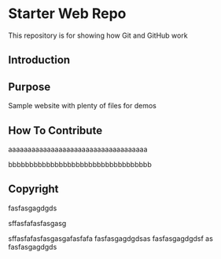 # Starter Web Repo

This repository is for showing how Git and GitHub work

## Introduction

## Purpose

Sample website with plenty of files for demos

## How To Contribute

aaaaaaaaaaaaaaaaaaaaaaaaaaaaaaaaaaaa

bbbbbbbbbbbbbbbbbbbbbbbbbbbbbbbbbb

## Copyright
fasfasgagdgds



sffasfafasfasgasg

sffasfafasfasgasgafasfafa
fasfasgagdgdsas
fasfasgagdgdsf
as
fasfasgagdgds